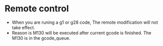 # Remote control
* When you are runing a g1 or g28 code, The remote modification will not take effect.
* Reason is M130 will be executed after current gcode is finished. The M130 is in the gcode_queue.